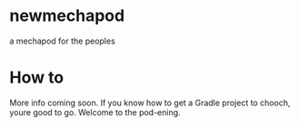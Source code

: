 # newmechapod
a mechapod for the peoples

# How to
More info coming soon. If you know how to get a Gradle project to chooch, youre good to go. Welcome to the pod-ening.
